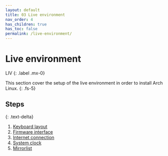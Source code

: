```yaml
---
layout: default
title: 03 Live environment
nav_order: 4
has_children: true
has_toc: false
permalink: /live-environment/
---
```


# Live environment

LIV
{: .label .mx-0}

This section cover the setup of the live environment in order to install Arch Linux.
{: .fs-5}

## Steps
{: .text-delta}

1. [Keyboard layout](/Andromeda/live-environment/keyboard-layout/)
1. [Firmware interface](/Andromeda/live-environment/boot-mode/)
1. [Internet connection](/Andromeda/live-environment/internet-connection/)
1. [System clock](/Andromeda/live-environment/system-clock/)
1. [Mirrorlist](/Andromeda/live-environment/mirrorlist/)
